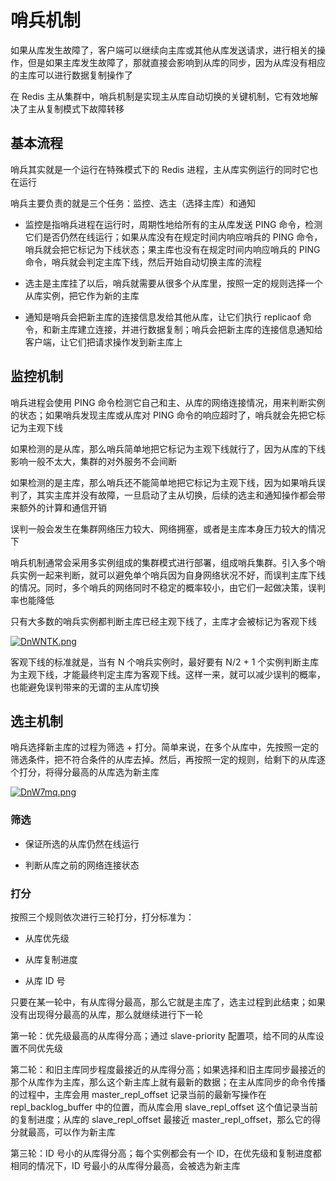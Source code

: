 # 哨兵机制

如果从库发生故障了，客户端可以继续向主库或其他从库发送请求，进行相关的操作，但是如果主库发生故障了，那就直接会影响到从库的同步，因为从库没有相应的主库可以进行数据复制操作了

在 Redis 主从集群中，哨兵机制是实现主从库自动切换的关键机制，它有效地解决了主从复制模式下故障转移

## 基本流程

哨兵其实就是一个运行在特殊模式下的 Redis 进程，主从库实例运行的同时它也在运行

哨兵主要负责的就是三个任务：监控、选主（选择主库）和通知

- 监控是指哨兵进程在运行时，周期性地给所有的主从库发送 PING 命令，检测它们是否仍然在线运行；如果从库没有在规定时间内响应哨兵的 PING 命令，哨兵就会把它标记为下线状态；果主库也没有在规定时间内响应哨兵的 PING 命令，哨兵就会判定主库下线，然后开始自动切换主库的流程

- 选主是主库挂了以后，哨兵就需要从很多个从库里，按照一定的规则选择一个从库实例，把它作为新的主库

- 通知是哨兵会把新主库的连接信息发给其他从库，让它们执行 replicaof 命令，和新主库建立连接，并进行数据复制；哨兵会把新主库的连接信息通知给客户端，让它们把请求操作发到新主库上

## 监控机制

哨兵进程会使用 PING 命令检测它自己和主、从库的网络连接情况，用来判断实例的状态；如果哨兵发现主库或从库对 PING 命令的响应超时了，哨兵就会先把它标记为主观下线

如果检测的是从库，那么哨兵简单地把它标记为主观下线就行了，因为从库的下线影响一般不太大，集群的对外服务不会间断

如果检测的是主库，那么哨兵还不能简单地把它标记为主观下线，因为如果哨兵误判了，其实主库并没有故障，一旦启动了主从切换，后续的选主和通知操作都会带来额外的计算和通信开销

误判一般会发生在集群网络压力较大、网络拥塞，或者是主库本身压力较大的情况下

哨兵机制通常会采用多实例组成的集群模式进行部署，组成哨兵集群。引入多个哨兵实例一起来判断，就可以避免单个哨兵因为自身网络状况不好，而误判主库下线的情况。同时，多个哨兵的网络同时不稳定的概率较小，由它们一起做决策，误判率也能降低

只有大多数的哨兵实例都判断主库已经主观下线了，主库才会被标记为客观下线

[![DnWNTK.png](https://s3.ax1x.com/2020/11/18/DnWNTK.png)](https://imgchr.com/i/DnWNTK)

客观下线的标准就是，当有 N 个哨兵实例时，最好要有 N/2 + 1 个实例判断主库为主观下线，才能最终判定主库为客观下线。这样一来，就可以减少误判的概率，也能避免误判带来的无谓的主从库切换

## 选主机制

哨兵选择新主库的过程为筛选 + 打分。简单来说，在多个从库中，先按照一定的筛选条件，把不符合条件的从库去掉。然后，再按照一定的规则，给剩下的从库逐个打分，将得分最高的从库选为新主库

[![DnW7mq.png](https://s3.ax1x.com/2020/11/18/DnW7mq.png)](https://imgchr.com/i/DnW7mq)

### 筛选

- 保证所选的从库仍然在线运行

- 判断从库之前的网络连接状态

### 打分

按照三个规则依次进行三轮打分，打分标准为：

- 从库优先级

- 从库复制进度

- 从库 ID 号

只要在某一轮中，有从库得分最高，那么它就是主库了，选主过程到此结束；如果没有出现得分最高的从库，那么就继续进行下一轮

第一轮：优先级最高的从库得分高；通过 slave-priority 配置项，给不同的从库设置不同优先级

第二轮：和旧主库同步程度最接近的从库得分高；如果选择和旧主库同步最接近的那个从库作为主库，那么这个新主库上就有最新的数据；在主从库同步的命令传播的过程中，主库会用 master_repl_offset 记录当前的最新写操作在 repl_backlog_buffer 中的位置，而从库会用 slave_repl_offset 这个值记录当前的复制进度；从库的 slave_repl_offset 最接近 master_repl_offset，那么它的得分就最高，可以作为新主库

第三轮：ID 号小的从库得分高；每个实例都会有一个 ID，在优先级和复制进度都相同的情况下，ID 号最小的从库得分最高，会被选为新主库